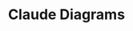 ---
title: "Claude Diagrams"
description: "Technical diagrams and visualizations - Click any diagram to view full size"
---